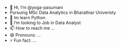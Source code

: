 - 👋 Hi, I’m @yoga-pasumani
- Pursuing MSc Data Analytics in Bharathiar Univeristy
- 🌱 Im learn Python
- 💞️ I’m looking to Job in Data Analyst
- 📫 How to reach me ...
- 😄 Pronouns: ...
- ⚡ Fun fact: ...

<!---
yoga-pasumani/yoga-pasumani is a ✨ special ✨ repository because its `README.md` (this file) appears on your GitHub profile.
You can click the Preview link to take a look at your changes.
--->
